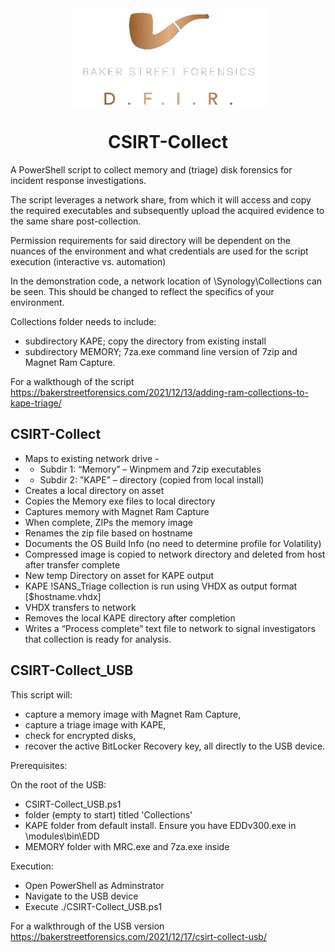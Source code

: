 <div align="center">
 <img style="padding:0;vertical-align:bottom;" height="158" width="311" src="BSF.png"/>
 <p>
  <h1>
   CSIRT-Collect
  </h1>
 </p>

</div>

A PowerShell script to collect memory and (triage) disk forensics for incident response investigations.

The script leverages a network share, from which it will access and copy the required executables and subsequently upload the acquired evidence to the same share post-collection.

Permission requirements for said directory will be dependent on the nuances of the environment and what credentials are used for the script execution (interactive vs. automation)

In the demonstration code, a network location of \\Synology\Collections can be seen. This should be changed to reflect the specifics of your environment.

Collections folder needs to include:
- subdirectory KAPE; copy the directory from existing install
- subdirectory MEMORY; 7za.exe command line version of 7zip and Magnet Ram Capture.

For a walkthough of the script https://bakerstreetforensics.com/2021/12/13/adding-ram-collections-to-kape-triage/

## CSIRT-Collect

- Maps to existing network drive -
- - Subdir 1: “Memory” – Winpmem and 7zip executables
- - Subdir 2: ”KAPE” – directory (copied from local install)
- Creates a local directory on asset
- Copies the Memory exe files to local directory
- Captures memory with Magnet Ram Capture
- When complete, ZIPs the memory image
- Renames the zip file based on hostname
- Documents the OS Build Info (no need to determine profile for Volatility)
- Compressed image is copied to network directory and deleted from host after transfer complete
- New temp Directory on asset for KAPE output
- KAPE !SANS_Triage collection is run using VHDX as output format [$hostname.vhdx]
- VHDX transfers to network
- Removes the local KAPE directory after completion
- Writes a “Process complete” text file to network to signal investigators that collection is ready for analysis.

## CSIRT-Collect_USB

This script will:
- capture a memory image with Magnet Ram Capture,
- capture a triage image with KAPE,
- check for encrypted disks,
- recover the active BitLocker Recovery key,
all directly to the USB device.

Prerequisites:

On the root of the USB:
- CSIRT-Collect_USB.ps1
- folder (empty to start) titled 'Collections'
- KAPE folder from default install. Ensure you have EDDv300.exe in \modules\bin\EDD
- MEMORY folder with MRC.exe and 7za.exe inside

Execution:
- Open PowerShell as Adminstrator
- Navigate to the USB device
- Execute ./CSIRT-Collect_USB.ps1

For a walkthrough of the USB version https://bakerstreetforensics.com/2021/12/17/csirt-collect-usb/
